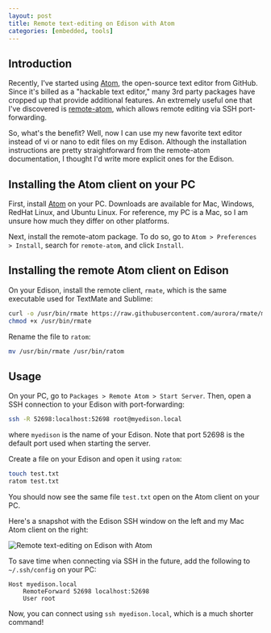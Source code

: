 ```yaml
---
layout: post
title: Remote text-editing on Edison with Atom
categories: [embedded, tools]
---
```


## Introduction

Recently, I've started using <a href="https://atom.io/">Atom</a>, the open-source text editor from GitHub. Since it's billed as a "hackable text editor," many 3rd party packages have cropped up that provide additional features. An extremely useful one that I've discovered is <a href="https://atom.io/packages/remote-atom">remote-atom</a>, which allows remote editing via SSH port-forwarding.

So, what's the benefit? Well, now I can use my new favorite text editor instead of vi or nano to edit files on my Edison. Although the installation instructions are pretty straightforward from the remote-atom documentation, I thought I'd write more explicit ones for the Edison.

## Installing the Atom client on your PC

First, install <a href="https://atom.io/">Atom</a> on your PC. Downloads are available for Mac, Windows, RedHat Linux, and Ubuntu Linux. For reference, my PC is a Mac, so I am unsure how much they differ on other platforms.

Next, install the remote-atom package. To do so, go to `Atom > Preferences > Install`, search for `remote-atom`, and click `Install`.

## Installing the remote Atom client on Edison

On your Edison, install the remote client, `rmate`, which is the same executable used for TextMate and Sublime:

```bash
curl -o /usr/bin/rmate https://raw.githubusercontent.com/aurora/rmate/master/rmate
chmod +x /usr/bin/rmate
```

Rename the file to `ratom`:

```bash
mv /usr/bin/rmate /usr/bin/ratom
```

## Usage

On your PC, go to `Packages > Remote Atom > Start Server`. Then, open a SSH connection to your Edison with port-forwarding:

```bash
ssh -R 52698:localhost:52698 root@myedison.local
```

where `myedison` is the name of your Edison. Note that port 52698 is the default port used when starting the server.

Create a file on your Edison and open it using `ratom`:

```bash
touch test.txt
ratom test.txt
```

You should now see the same file `test.txt` open on the Atom client on your PC.

Here's a snapshot with the Edison SSH window on the left and my Mac Atom client on the right:

<div class="mb-3">
  <img src="https://media.githubusercontent.com/media/estherjk/estherjk.github.io/master/assets/img/edison/edison-atom-remote-text-editing.png" class="img-fluid" alt="Remote text-editing on Edison with Atom">
</div>

To save time when connecting via SSH in the future, add the following to `~/.ssh/config` on your PC:

```
Host myedison.local
    RemoteForward 52698 localhost:52698
    User root
```

Now, you can connect using `ssh myedison.local`, which is a much shorter command!
